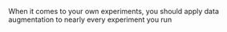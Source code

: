 When it comes to your own experiments, you should apply data augmentation to nearly every experiment you run
